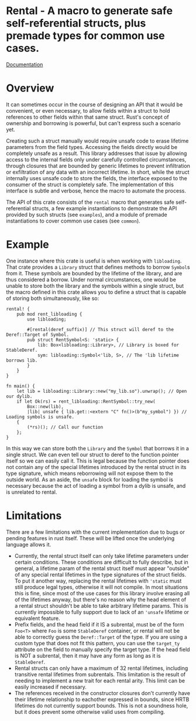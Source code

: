 # Rental - A macro to generate safe self-referential structs, plus premade types for common use cases.

[Documentation](http://docs.rs/rental)

# Overview
It can sometimes occur in the course of designing an API that it would be convenient, or even necessary, to allow fields within a struct to hold references to other fields within that same struct. Rust's concept of ownership and borrowing is powerful, but can't express such a scenario yet.

Creating such a struct manually would require unsafe code to erase lifetime parameters from the field types. Accessing the fields directly would be completely unsafe as a result. This library addresses that issue by allowing access to the internal fields only under carefully controlled circumstances, through closures that are bounded by generic lifetimes to prevent infiltration or exfiltration of any data with an incorrect lifetime. In short, while the struct internally uses unsafe code to store the fields, the interface exposed to the consumer of the struct is completely safe. The implementation of this interface is subtle and verbose, hence the macro to automate the process.

The API of this crate consists of the `rental` macro that generates safe self-referential structs, a few example instantiations to demonstrate the API provided by such structs (see `examples`), and a module of premade instantiations to cover common use cases (see `common`).

# Example
One instance where this crate is useful is when working with `libloading`. That crate provides a `Library` struct that defines methods to borrow `Symbol`s from it. These symbols are bounded by the lifetime of the library, and are thus considered a borrow. Under normal circumstances, one would be unable to store both the library and the symbols within a single struct, but the macro defined in this crate allows you to define a struct that is capable of storing both simultaneously, like so:

```rust,ignore
rental! {
    pub mod rent_libloading {
        use libloading;

        #[rental(deref_suffix)] // This struct will deref to the Deref::Target of Symbol.
        pub struct RentSymbol<S: 'static> {
            lib: Box<libloading::Library>, // Library is boxed for StableDeref.
            sym: libloading::Symbol<'lib, S>, // The 'lib lifetime borrows lib.
        }
    }
}

fn main() {
    let lib = libloading::Library::new("my_lib.so").unwrap(); // Open our dylib.
    if let Ok(rs) = rent_libloading::RentSymbol::try_new(
        Box::new(lib),
        |lib| unsafe { lib.get::<extern "C" fn()>(b"my_symbol") }) // Loading symbols is unsafe.
    {
        (*rs)(); // Call our function
    };
}
```

In this way we can store both the `Library` and the `Symbol` that borrows it in a single struct. We can even tell our struct to deref to the function pointer itself so we can easily call it. This is legal because the function pointer does not contain any of the special lifetimes introduced by the rental struct in its type signature, which means reborrowing will not expose them to the outside world. As an aside, the `unsafe` block for loading the symbol is necessary because the act of loading a symbol from a dylib is unsafe, and is unrelated to rental.

# Limitations
There are a few limitations with the current implementation due to bugs or pending features in rust itself. These will be lifted once the underlying language allows it.

* Currently, the rental struct itself can only take lifetime parameters under certain conditions. These conditions are difficult to fully describe, but in general, a lifetime param of the rental struct itself must appear "outside" of any special rental lifetimes in the type signatures of the struct fields. To put it another way, replacing the rental lifetimes with `'static` must still produce legal types, otherwise it will not compile. In most situations this is fine, since most of the use cases for this library involve erasing all of the lifetimes anyway, but there's no reason why the head element of a rental struct shouldn't be able to take arbitrary lifetime params. This is currently impossible to fully support due to lack of an `'unsafe` lifetime or equivalent feature.
* Prefix fields, and the head field if it IS a subrental, must be of the form `Foo<T>` where `Foo` is some `StableDeref` container, or rental will not be able to correctly guess the `Deref::Target` of the type. If you are using a custom type that does not fit this pattern, you can use the `target_ty` attribute on the field to manually specify the target type. If the head field is NOT a subrental, then it may have any form as long as it is `StableDeref`.
* Rental structs can only have a maximum of 32 rental lifetimes, including transitive rental lifetimes from subrentals. This limitation is the result of needing to implement a new trait for each rental arity. This limit can be easily increased if necessary.
* The references received in the constructor closures don't currently have their lifetime relationship to eachother expressed in bounds, since HRTB lifetimes do not currently support bounds. This is not a soundness hole, but it does prevent some otherwise valid uses from compiling.
